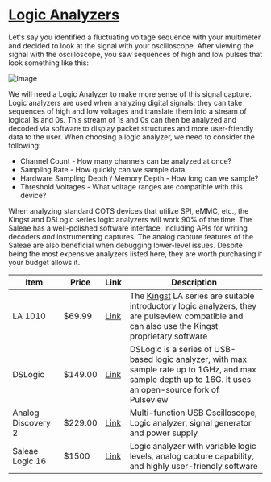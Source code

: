 # [Logic Analyzers](./logic-analyzer)

Let's say you identified a fluctuating voltage sequence with your multimeter and decided to look at the signal with your oscilloscope. After viewing the signal with the oscilloscope, you saw sequences of high and low pulses that look something like this:

![Image](https://i.stack.imgur.com/Jpcg1.jpg)

We will need a Logic Analyzer to make more sense of this signal capture. Logic analyzers are used when analyzing digital signals; they can take sequences of high and low voltages and translate them into a stream of logical 1s and 0s. This stream of 1s and 0s can then be analyzed and decoded via software to display packet structures and more user-friendly data to the user. When choosing a logic analyzer, we need to consider the following:

- Channel Count - How many channels can be analyzed at once?
- Sampling Rate - How quickly can we sample data
- Hardware Sampling Depth / Memory Depth - How long can we sample?
- Threshold Voltages - What voltage ranges are compatible with this device?

When analyzing standard COTS devices that utilize SPI, eMMC, etc., the Kingst and DSLogic series logic analyzers will work 90% of the time. The Saleae has a well-polished software interface, including APIs for writing decoders _and_ instrumenting captures. The analog capture features of the Saleae are also beneficial when debugging lower-level issues. Despite being the most expensive analyzers listed here, they are worth purchasing if your budget allows it. 

| Item | Price | Link | Description |
| ---- | ---- | ---- | ---- | 
| LA 1010 | $69.99 | [Link](https://www.amazon.com/LA1010-Analyzer-channels-software-instrument/dp/B07D21GG6J) | The [Kingst](http://www.qdkingst.com/en) LA series are suitable introductory logic analyzers, they are pulseview compatible and can also use the Kingst proprietary software |
| DSLogic | $149.00 | [Link](https://www.amazon.com/DreamSourceLab-USB-Based-Analyzer-Sampling-Interface/dp/B08C2QN9GQ) | DSLogic is a series of USB-based logic analyzer, with max sample rate up to 1GHz, and max sample depth up to 16G. It uses an open-source fork of Pulseview |
|  Analog Discovery 2 | $229.00 | [Link](https://digilent.com/shop/digital-discovery-portable-usb-logic-analyzer-and-digital-pattern-generator) | Multi-function USB Oscilloscope, Logic analyzer, signal generator and power supply |
| Saleae Logic 16 | $1500 | [Link](https://usd.saleae.com/products/saleae-logic-pro-16) | Logic analyzer with variable logic levels, analog capture capability, and highly user-friendly software |


